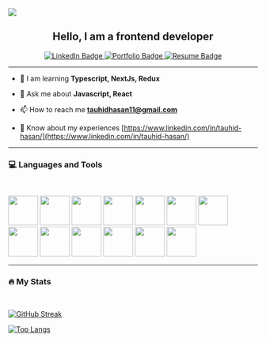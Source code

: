 <img  src="https://i.ibb.co/BszNLnj/Hiring-2.png"/>

<div id="header" align="center">
  <h2>Hello, I am a frontend developer</h2>
  <div id="badges">
    <a href="https://www.linkedin.com/in/tauhid-hasan/">
      <img src="https://img.shields.io/badge/LinkedIn-blue?style=for-the-badge&logo=linkedin&logoColor=white" alt="LinkedIn Badge"/>
    </a>
    <a href="https://tauhid-hasan.netlify.app/">
      <img src="https://img.shields.io/badge/Portfolio-%23000000.svg?style=for-the-badge&logo=chrome&logoColor=#1D1C60" alt="Portfolio Badge"/>
    </a>
    <a href="https://drive.google.com/file/d/1ix8ayp0IoC7mFdCLm0ZmK4v3okuf3HhK/view?usp=sharing">
      <img src="https://img.shields.io/badge/Resume-%23000000.svg?style=for-the-badge&logo=chrome&logoColor=#1D1C60" alt="Resume Badge"/>
    </a>
  
   
  </div>
  <img src="https://komarev.com/ghpvc/?username=tauhid-hasan-dev&style=flat-square&color=blue" alt=""/>
</div>

---
- 📝 I am learning **Typescript, NextJs, Redux** 

- 💬 Ask me about **Javascript, React**

- 📫 How to reach me **tauhidhasan11@gmail.com**

- 📄 Know about my experiences [https://www.linkedin.com/in/tauhid-hasan/](https://www.linkedin.com/in/tauhid-hasan/)

---

### :computer: Languages and Tools
<br/>
<p align="left">
<img  width=60 text=white src="https://user-images.githubusercontent.com/25181517/117447155-6a868a00-af3d-11eb-9cfe-245df15c9f3f.png"/>
<img  width=60 text=white src="https://user-images.githubusercontent.com/25181517/183897015-94a058a6-b86e-4e42-a37f-bf92061753e5.png"/>
<img  width=60 text=white src="https://user-images.githubusercontent.com/25181517/192158954-f88b5814-d510-4564-b285-dff7d6400dad.png"/>
<img  width=60 text=white src="https://user-images.githubusercontent.com/25181517/183898674-75a4a1b1-f960-4ea9-abcb-637170a00a75.png"/>
<img  width=60 text=white src="https://user-images.githubusercontent.com/25181517/202896760-337261ed-ee92-4979-84c4-d4b829c7355d.png"/>
<img  width=60 text=white src="https://user-images.githubusercontent.com/25181517/183898054-b3d693d4-dafb-4808-a509-bab54cf5de34.png"/>
<img  width=60 text=white src="https://user-images.githubusercontent.com/25181517/183859966-a3462d8d-1bc7-4880-b353-e2cbed900ed6.png"/>
<img  width=60 text=white src="https://user-images.githubusercontent.com/25181517/182884177-d48a8579-2cd0-447a-b9a6-ffc7cb02560e.png"/>
<img  width=60 text=white src="https://user-images.githubusercontent.com/25181517/189716855-2c69ca7a-5149-4647-936d-780610911353.png"/>
  <img  width=60 text=white src="https://user-images.githubusercontent.com/25181517/192108372-f71d70ac-7ae6-4c0d-8395-51d8870c2ef0.png"/>
  <img  width=60 text=white src="https://user-images.githubusercontent.com/25181517/192108374-8da61ba1-99ec-41d7-80b8-fb2f7c0a4948.png"/>
  <img  width=60 text=white src="https://user-images.githubusercontent.com/25181517/192108375-268c35e6-ab26-44b2-88bf-e3121a4e5083.png"/>
   <img  width=60 text=white src="https://user-images.githubusercontent.com/25181517/192108891-d86b6220-e232-423a-bf5f-90903e6887c3.png"/>
</p>

---
### :fire: My Stats

<br />


[![GitHub Streak](http://github-readme-streak-stats.herokuapp.com?user=tauhid-hasan-dev&theme=dark&background=000000)](https://git.io/streak-stats)

[![Top Langs](https://github-readme-stats.vercel.app/api/top-langs/?username=tauhid-hasan-dev&theme=dark&background=000000)](https://github.com/tauhid-hasan-dev/github-readme-stats)

 



